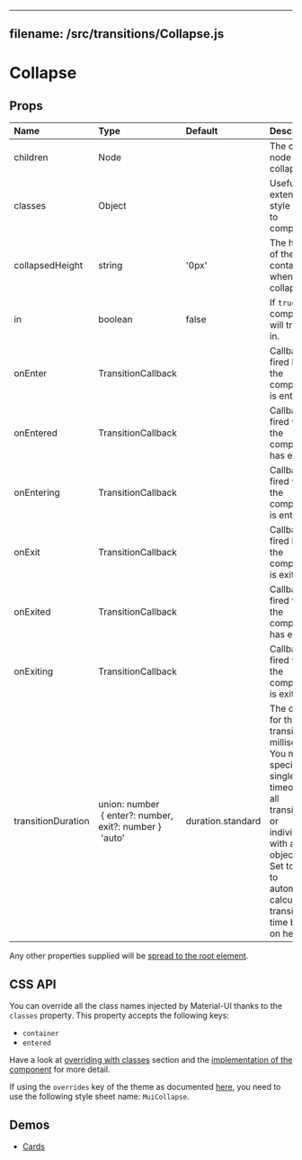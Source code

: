 <!--- This documentation is automatically generated, do not try to edit it. -->

---
filename: /src/transitions/Collapse.js
---

# Collapse



## Props

| Name | Type | Default | Description |
|:-----|:-----|:--------|:------------|
| children | Node |  | The content node to be collapsed. |
| classes | Object |  | Useful to extend the style applied to components. |
| collapsedHeight | string | '0px' | The height of the container when collapsed. |
| in | boolean | false | If `true`, the component will transition in. |
| onEnter | TransitionCallback |  | Callback fired before the component is entering. |
| onEntered | TransitionCallback |  | Callback fired when the component has entered. |
| onEntering | TransitionCallback |  | Callback fired when the component is entering. |
| onExit | TransitionCallback |  | Callback fired before the component is exiting. |
| onExited | TransitionCallback |  | Callback fired when the component has exited. |
| onExiting | TransitionCallback |  | Callback fired when the component is exiting. |
| transitionDuration | union:&nbsp;number<br>&nbsp;{ enter?: number, exit?: number }<br>&nbsp;'auto'<br> | duration.standard | The duration for the transition, in milliseconds. You may specify a single timeout for all transitions, or individually with an object.<br>Set to 'auto' to automatically calculate transition time based on height. |

Any other properties supplied will be [spread to the root element](/customization/api#spread).

## CSS API

You can override all the class names injected by Material-UI thanks to the `classes` property.
This property accepts the following keys:
- `container`
- `entered`

Have a look at [overriding with classes](/customization/overrides#overriding-with-classes) section
and the [implementation of the component](https://github.com/callemall/material-ui/tree/v1-beta/src/transitions/Collapse.js)
for more detail.

If using the `overrides` key of the theme as documented
[here](/customization/themes#customizing-all-instances-of-a-component-type),
you need to use the following style sheet name: `MuiCollapse`.

## Demos

- [Cards](/demos/cards)

